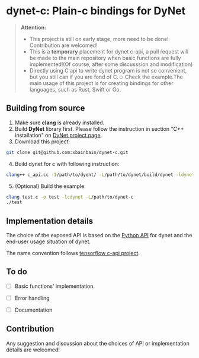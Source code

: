 # dynet-c: Plain-c bindings for DyNet

> **Attention:**
> * This project is still on early stage, more need to be done! Contribution are welcomed!
> * This is a **temporary** placement for dynet c-api, a pull request will be made to the main repository when basic functions are fully implemented!(Of course, after some discusssion and modification)
> * Directly using C api to write dynet program is not so convenient, but you still can if you are fond of C.☺️ Check the example.The main usage of this project is for creating bindings for other languages, such as Rust, Swift or Go.

## Building from source
1. Make sure **clang** is already installed.
2. Build **DyNet** library first. Please follow the instruction in section "C++ installation" on [DyNet project page](https://github.com/clab/dynet).
3. Download this project:
```bash
git clone git@github.com:xbainbain/dynet-c.git
```  
4. Build dynet for c with following instruction:
```bash
clang++ c_api.cc -I/path/to/dyent/ -L/path/to/dynet/build/dynet -ldynet -dynamiclib -o libcdynet.dylib -std=c++11
```
5. (Optional) Build the example:
```bash
clang test.c -o test -lcdynet -L/path/to/dynet-c
./test
```

## Implementation details
The choice of the exposed API is based on the [Python API](http://dynet.readthedocs.io/en/latest/python_ref.html) for dynet and the end-user usage situation of dynet.

The name convention follows [tensorflow c-api project](https://github.com/tensorflow/tensorflow/tree/master/tensorflow/c).

## To do
- [ ] Basic functions' implementation.
- [ ] Error handling
- [ ] Documentation


## Contribution
Any suggestion and discussion about the choices of API or implementation details are welcomed!



